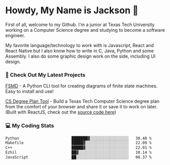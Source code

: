 # Howdy, My Name is Jackson 🤠

First of all, welcome to my Github. I'm a junior at Texas Tech University working on a Computer Science degree and studying to become a software engineer.

My favorite language/technology to work with is Javascript, React and React Native but I also know how to write in C, Java, Python and some Assembly. 
I also do some graphic design work on the side, including UI design.

### 🔨 Check Out My Latest Projects
[FSMD](https://github.com/jaxcksn/FSMD) - A Python CLI tool for creating diagrams of finite state machines. Easy to install and use!

[CS Degree Plan Tool](https://csplan.jaxcksn.dev/) - Build a Texas Tech Computer Science degree plan from the comfort of your browser and share it or save it to work on later. (Built with ReactJS, check out the [source code here](https://github.com/jaxcksn/CompSciDegreePlan))

<!---
jaxcksn/jaxcksn is a ✨ special ✨ repository because its `README.md` (this file) appears on your GitHub profile.
You can click the Preview link to take a look at your changes.
--->

### 💻 My Coding Stats
<!--START_SECTION:waka-->

```txt
Python                       ███████▓░░░░░░░░░░░░░░░░░   30.40 %
Makefile                     █████▓░░░░░░░░░░░░░░░░░░░   22.09 %
C++                          █████▓░░░░░░░░░░░░░░░░░░░   22.01 %
Ezhil                        ██▓░░░░░░░░░░░░░░░░░░░░░░   10.14 %
JavaScript                   ██░░░░░░░░░░░░░░░░░░░░░░░   08.37 %
```

<!--END_SECTION:waka-->

